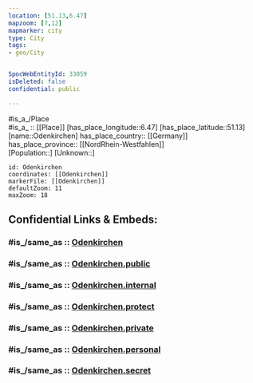 ```yaml
---
location: [51.13,6.47] 
mapzoom: [7,12] 
mapmarker: city 
type: City
tags:
- geo/City


SpocWebEntityId: 33059
isDeleted: false
confidential: public

---
```

#is_a_/Place  
#is_a_ :: [[Place]] 
[has_place_longitude::6.47] 
[has_place_latitude::51.13] 
[name::Odenkirchen] 
has_place_country:: [[Germany]]  
has_place_province:: [[NordRhein-Westfahlen]]  
[Population::] 
[Unknown::] 


```leaflet
id: Odenkirchen
coordinates: [[Odenkirchen]] 
markerFile: [[Odenkirchen]] 
defaultZoom: 11 
maxZoom: 18
```


## Confidential Links & Embeds: 

### #is_/same_as :: [Odenkirchen](/_Standards/Earth/Continent/Europe/Europe~Central/Germany/Germany~West/Nordrhein-Westfalen/counties~NW/Mönchengladbach/Odenkirchen.md) 

### #is_/same_as :: [Odenkirchen.public](/_public/Earth/Continent/Europe/Europe~Central/Germany/Germany~West/Nordrhein-Westfalen/counties~NW/Mönchengladbach/Odenkirchen.public.md) 

### #is_/same_as :: [Odenkirchen.internal](/_internal/Earth/Continent/Europe/Europe~Central/Germany/Germany~West/Nordrhein-Westfalen/counties~NW/Mönchengladbach/Odenkirchen.internal.md) 

### #is_/same_as :: [Odenkirchen.protect](/_protect/Earth/Continent/Europe/Europe~Central/Germany/Germany~West/Nordrhein-Westfalen/counties~NW/Mönchengladbach/Odenkirchen.protect.md) 

### #is_/same_as :: [Odenkirchen.private](/_private/Earth/Continent/Europe/Europe~Central/Germany/Germany~West/Nordrhein-Westfalen/counties~NW/Mönchengladbach/Odenkirchen.private.md) 

### #is_/same_as :: [Odenkirchen.personal](/_personal/Earth/Continent/Europe/Europe~Central/Germany/Germany~West/Nordrhein-Westfalen/counties~NW/Mönchengladbach/Odenkirchen.personal.md) 

### #is_/same_as :: [Odenkirchen.secret](/_secret/Earth/Continent/Europe/Europe~Central/Germany/Germany~West/Nordrhein-Westfalen/counties~NW/Mönchengladbach/Odenkirchen.secret.md)

